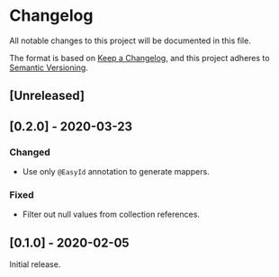 # Changelog
All notable changes to this project will be documented in this file.

The format is based on [Keep a Changelog](https://keepachangelog.com/en/1.0.0/),
and this project adheres to [Semantic Versioning](https://semver.org/spec/v2.0.0.html).

## [Unreleased]

## [0.2.0] - 2020-03-23
### Changed
- Use only `@EasyId` annotation to generate mappers.

### Fixed
- Filter out null values from collection references.

## [0.1.0] - 2020-02-05

Initial release.